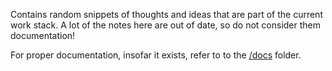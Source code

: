 Contains random snippets of thoughts and ideas that are part of the current work stack. A lot of the notes here are out of date, so do not consider them documentation!

For proper documentation, insofar it exists, refer to to the [/docs](/docs) folder.
